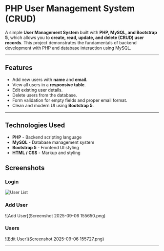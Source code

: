 # PHP User Management System (CRUD)

A simple **User Management System** built with **PHP, MySQL, and Bootstrap 5**, which allows you to **create, read, update, and delete (CRUD) user records**. This project demonstrates the fundamentals of backend development with PHP and database interaction using MySQL.

---

## Features

- Add new users with **name** and **email**.
- View all users in a **responsive table**.
- Edit existing user details.
- Delete users from the database.
- Form validation for empty fields and proper email format.
- Clean and modern UI using **Bootstrap 5**.

---

## Technologies Used

- **PHP** - Backend scripting language  
- **MySQL** - Database management system  
- **Bootstrap 5** - Frontend UI styling  
- **HTML / CSS** - Markup and styling


## Screenshots

### Login
![User List](https://blogger.googleusercontent.com/img/a/AVvXsEh6eI6u2SceG109-ujdXD85TYsHzBmIVbgZs5sf2mPTdgPbsBizUwQwbyNDMTrZAG2I0BT913keRPm7vJQPHzgY0qGL1sCyzzlIq8iU4XeNDgS169GhMlZLAD3ZImM4RuHPKUcc6wQwvwnAxDkm19FH_ktF-edYzk1CwSrUvuiVydxc_ImS7vMnIL3kpVK4)

### Add User
![Add User](Screenshot 2025-09-06 155650.png)

### Users
![Edit User](Screenshot 2025-09-06 155727.png)


---
